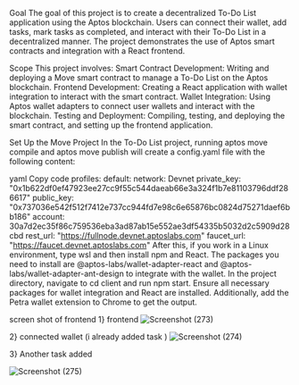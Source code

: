 Goal
The goal of this project is to create a decentralized To-Do List application using the Aptos blockchain. Users can connect their wallet, add tasks, mark tasks as completed, and interact with their To-Do List in a decentralized manner. The project demonstrates the use of Aptos smart contracts and integration with a React frontend.

Scope
This project involves:
Smart Contract Development: Writing and deploying a Move smart contract to manage a To-Do List on the Aptos blockchain.
Frontend Development: Creating a React application with wallet integration to interact with the smart contract.
Wallet Integration: Using Aptos wallet adapters to connect user wallets and interact with the blockchain.
Testing and Deployment: Compiling, testing, and deploying the smart contract, and setting up the frontend application.

Set Up the Move Project
In the To-Do List project, running aptos move compile and aptos move publish will create a config.yaml file with the following content:

yaml
Copy code
profiles:
  default:
    network: Devnet
    private_key: "0x1b622df0ef47923ee27cc9f55c544daeab66e3a324f1b7e81103796ddf286617"
    public_key: "0x737036e542f512f7412e737cc944fd7e98c6e65876bc0824d75271daef6bb186"
    account: 30a7d2ec35f86c759536eba3ad87ab15e552ae3df54335b5032d2c5909d28cbd
    rest_url: "https://fullnode.devnet.aptoslabs.com"
    faucet_url: "https://faucet.devnet.aptoslabs.com"
After this, if you work in a Linux environment, type wsl and then install npm and React. The packages you need to install are @aptos-labs/wallet-adapter-react and @aptos-labs/wallet-adapter-ant-design to integrate with the wallet. In the project directory, navigate to cd client and run npm start. Ensure all necessary packages for wallet integration and React are installed. Additionally, add the Petra wallet extension to Chrome to get the output.

screen shot of frontend
1} frontend 
![Screenshot (273)](https://github.com/user-attachments/assets/6e271b7b-ecea-4ddc-876e-6c0f57386bbd)

2} connected wallet (i already added task )
![Screenshot (274)](https://github.com/user-attachments/assets/ac5f54cf-8914-4a87-9c6b-93d6de050a88)

3} Another task added

![Screenshot (275)](https://github.com/user-attachments/assets/efc51d43-d54e-4ac2-945c-551b62b9059e)





